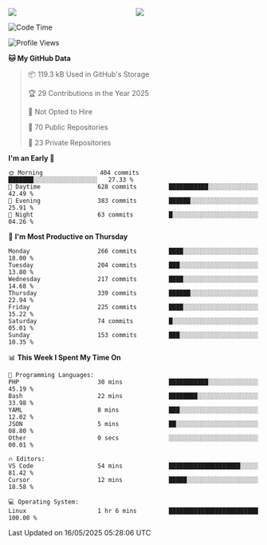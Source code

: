 <p style="display:flex;align-items:center;column-gap:0.5rem;" align="center">
  <img style="flex-grow:1;align-self:stretch;object-fit:cover;"  src ="https://github-readme-stats.vercel.app/api?username=gnoluv9x&show_icons=true&count_private=true&theme=chartreuse-dark&hide_border=true">
  <img style="flex-grow:1;align-self:stretch;object-fit:cover;"src ="https://github-readme-stats.vercel.app/api/top-langs/?username=gnoluv9x&layout=compact&hide_border=true&theme=chartreuse-dark&&langs_count=6&hide=jupyter%20notebook,tex,css,php&exclude_repo=Pacman-AI">
</p>

<!--START_SECTION:waka-->
![Code Time](http://img.shields.io/badge/Code%20Time-1%2C049%20hrs%2014%20mins-blue)

![Profile Views](http://img.shields.io/badge/Profile%20Views-0-blue)

**🐱 My GitHub Data** 

> 📦 119.3 kB Used in GitHub's Storage 
 > 
> 🏆 29 Contributions in the Year 2025
 > 
> 🚫 Not Opted to Hire
 > 
> 📜 70 Public Repositories 
 > 
> 🔑 23 Private Repositories 
 > 
**I'm an Early 🐤** 

```text
🌞 Morning                404 commits         ███████░░░░░░░░░░░░░░░░░░   27.33 % 
🌆 Daytime                628 commits         ███████████░░░░░░░░░░░░░░   42.49 % 
🌃 Evening                383 commits         ██████░░░░░░░░░░░░░░░░░░░   25.91 % 
🌙 Night                  63 commits          █░░░░░░░░░░░░░░░░░░░░░░░░   04.26 % 
```
📅 **I'm Most Productive on Thursday** 

```text
Monday                   266 commits         ████░░░░░░░░░░░░░░░░░░░░░   18.00 % 
Tuesday                  204 commits         ███░░░░░░░░░░░░░░░░░░░░░░   13.80 % 
Wednesday                217 commits         ████░░░░░░░░░░░░░░░░░░░░░   14.68 % 
Thursday                 339 commits         ██████░░░░░░░░░░░░░░░░░░░   22.94 % 
Friday                   225 commits         ████░░░░░░░░░░░░░░░░░░░░░   15.22 % 
Saturday                 74 commits          █░░░░░░░░░░░░░░░░░░░░░░░░   05.01 % 
Sunday                   153 commits         ███░░░░░░░░░░░░░░░░░░░░░░   10.35 % 
```


📊 **This Week I Spent My Time On** 

```text
💬 Programming Languages: 
PHP                      30 mins             ███████████░░░░░░░░░░░░░░   45.19 % 
Bash                     22 mins             ████████░░░░░░░░░░░░░░░░░   33.98 % 
YAML                     8 mins              ███░░░░░░░░░░░░░░░░░░░░░░   12.02 % 
JSON                     5 mins              ██░░░░░░░░░░░░░░░░░░░░░░░   08.80 % 
Other                    0 secs              ░░░░░░░░░░░░░░░░░░░░░░░░░   00.01 % 

🔥 Editors: 
VS Code                  54 mins             ████████████████████░░░░░   81.42 % 
Cursor                   12 mins             █████░░░░░░░░░░░░░░░░░░░░   18.58 % 

💻 Operating System: 
Linux                    1 hr 6 mins         █████████████████████████   100.00 % 
```


 Last Updated on 16/05/2025 05:28:06 UTC
<!--END_SECTION:waka-->


